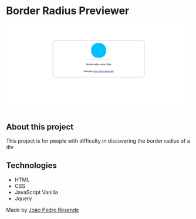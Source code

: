 # Border Radius Previewer

<p align="center">
	<img src="images/border-radius-previewer.png"/>
</p>

## About this project

This project is for people with difficulty in discovering the border radius of a div


## Technologies

* HTML
* CSS
* JavaScript Vanilla
* Jquery


Made by [João Pedro Resende](https://jpres.dev)

